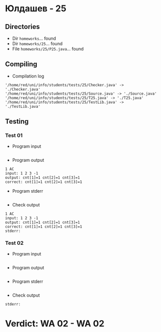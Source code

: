 # Юлдашев - 25
## Directories
- Dir `homeworks`... found
- Dir `homeworks/25`... found
- File `homeworks/25/P25.java`... found
## Compiling
- Compilation log
```
'/home/red/uni/info/students/tests/25/Checker.java' -> './Checker.java'
'/home/red/uni/info/students/tests/25/Source.java' -> './Source.java'
'/home/red/uni/info/students/tests/25/T25.java' -> './T25.java'
'/home/red/uni/info/students/tests/25/TestLib.java' -> './TestLib.java'

```
## Testing
### Test 01
- Program input
```

```
- Program output
```
1 AC
input: 1 2 3 -1
output: cnt[1]=1 cnt[2]=1 cnt[3]=1 
correct: cnt[1]=1 cnt[2]=1 cnt[3]=1 

```
- Program stderr
```

```
- Check output
```
1 AC
input: 1 2 3 -1
output: cnt[1]=1 cnt[2]=1 cnt[3]=1 
correct: cnt[1]=1 cnt[2]=1 cnt[3]=1 
stderr:

```
### Test 02
- Program input
```

```
- Program output
```

```
- Program stderr
```

```
- Check output
```
stderr:

```
# Verdict: **WA 02** - WA 02
